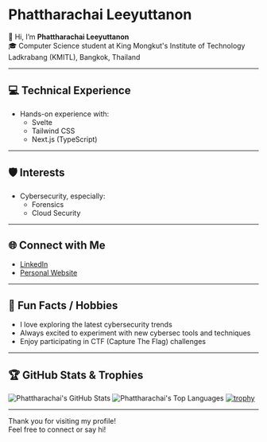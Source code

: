 # Phattharachai Leeyuttanon

👋 Hi, I’m **Phattharachai Leeyuttanon**  
🎓 Computer Science student at King Mongkut's Institute of Technology Ladkrabang (KMITL), Bangkok, Thailand

---

## 💻 Technical Experience

- Hands-on experience with:
  - Svelte  
  - Tailwind CSS  
  - Next.js (TypeScript)

---

## 🛡️ Interests

- Cybersecurity, especially:
  - Forensics
  - Cloud Security

---

## 🌐 Connect with Me

- [LinkedIn](#) <!-- Please insert your actual LinkedIn URL -->
- [Personal Website](#) <!-- Please insert your actual website URL -->

---

## 🎉 Fun Facts / Hobbies

- I love exploring the latest cybersecurity trends
- Always excited to experiment with new cybersec tools and techniques
- Enjoy participating in CTF (Capture The Flag) challenges

---

## 🏆 GitHub Stats & Trophies

![Phattharachai's GitHub Stats](https://github-readme-stats.vercel.app/api?username=phattharachaiii&show_icons=true&theme=tokyonight)
![Phattharachai's Top Languages](https://github-readme-stats.vercel.app/api/top-langs/?username=phattharachaiii&layout=compact&theme=tokyonight)
[![trophy](https://github-profile-trophy.vercel.app/?username=phattharachaiii&theme=tokyonight)](https://github.com/ryo-ma/github-profile-trophy)

---

Thank you for visiting my profile!  
Feel free to connect or say hi!
